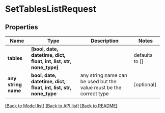 # SetTablesListRequest


## Properties
Name | Type | Description | Notes
------------ | ------------- | ------------- | -------------
**tables** | **[bool, date, datetime, dict, float, int, list, str, none_type]** |  | defaults to []
**any string name** | **bool, date, datetime, dict, float, int, list, str, none_type** | any string name can be used but the value must be the correct type | [optional]

[[Back to Model list]](../README.md#documentation-for-models) [[Back to API list]](../README.md#documentation-for-api-endpoints) [[Back to README]](../README.md)


